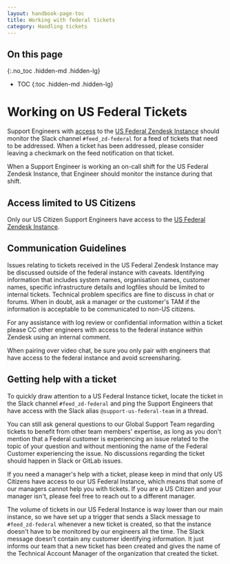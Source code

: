 ```yaml
---
layout: handbook-page-toc
title: Working with federal tickets
category: Handling tickets
---
```


## On this page
{:.no_toc .hidden-md .hidden-lg}

- TOC
{:toc .hidden-md .hidden-lg}

# Working on US Federal Tickets

Support Engineers with [access](#access-limited-to-us-citizens) to the
[US Federal Zendesk Instance](/handbook/support/workflows/zendesk-instances.html)
should monitor the Slack channel `#feed_zd-federal` for a feed of tickets that need
to be addressed. When a ticket has been addressed, please consider leaving a checkmark
on the feed notification on that ticket.

When a Support Engineer is working an on-call shift for the US Federal Zendesk Instance,
that Engineer should monitor the instance during that shift. 

## Access limited to US Citizens

Only our US Citizen Support Engineers have access to the
[US Federal Zendesk Instance](/handbook/support/workflows/zendesk-instances.html). 

## Communication Guidelines

Issues relating to tickets received in the US Federal Zendesk Instance may be discussed outside of the federal instance with caveats.  Identifying information that includes system names, organisation names, customer names, specific infrastructure details and logfiles should be limited to internal tickets. Technical problem specifics are fine to discuss in chat or forums. When in doubt, ask a manager or the customer's TAM if the information is acceptable to be communicated to non-US citizens. 

For any assistance with log review or confidential information within a ticket please CC other engineers with access to the federal instance within Zendesk using an internal comment.

When pairing over video chat, be sure you only pair with engineers that have access to the federal
instance and avoid screensharing.

## Getting help with a ticket

To quickly draw attention to a US Federal Instance ticket, locate the ticket in the Slack channel
`#feed_zd-federal` and ping the Support Engineers that have access with the Slack alias `@support-us-federal-team`
in a thread.

You can still ask general questions to our Global Support Team regarding tickets to benefit from other team members'
expertise, as long as you don't mention that a Federal customer is experiencing an issue related to the topic of your
question and without mentioning the name of the Federal Customer experiencing the issue. No discussions regarding the
ticket should happen in Slack or GitLab issues.

If you need a manager's help with a ticket, please keep in mind that only US Citizens have access to our US Federal
Instance, which means that some of our managers cannot help you with tickets. If you are a US Citizen and your manager
isn't, please feel free to reach out to a different manager.

The volume of tickets in our US Federal Instance is way lower than our main instance, so we have set up a trigger that
sends a Slack message to `#feed_zd-federal` whenever a new ticket is created, so that the instance doesn't have to be
monitored by our engineers all the time. The Slack message doesn't contain any customer identifying information. It just
informs our team that a new ticket has been created and gives the name of the Technical Account Manager of the organization
that created the ticket.
